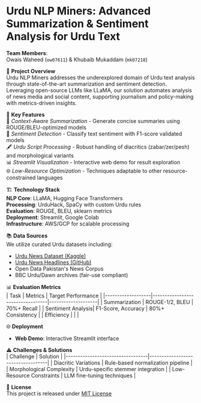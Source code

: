 # Urdu NLP Miners: Advanced Summarization & Sentiment Analysis for Urdu Text  
**Team Members**:  
Owais Waheed (`ow07611`) & Khubaib Mukaddam (`mk07218`)  

🚀 **Project Overview**  
Urdu NLP Miners addresses the underexplored domain of Urdu text analysis through state-of-the-art summarization and sentiment detection. Leveraging open-source LLMs like LLaMA, our solution automates analysis of news media and social content, supporting journalism and policy-making with metrics-driven insights.

📌 **Key Features**  
📰 _Context-Aware Summarization_ - Generate concise summaries using ROUGE/BLEU-optimized models  
🧠 _Sentiment Detection_ - Classify text sentiment with F1-score validated models  
🖋️ _Urdu Script Processing_ - Robust handling of diacritics (zabar/zer/pesh) and morphological variants  
📊 _Streamlit Visualization_ - Interactive web demo for result exploration  
🌐 _Low-Resource Optimization_ - Techniques adaptable to other resource-constrained languages  

🏗️ **Technology Stack**  
**NLP Core**: LLaMA, Hugging Face Transformers  
**Processing**: UrduHack, SpaCy with custom Urdu rules  
**Evaluation**: ROUGE, BLEU, sklearn metrics  
**Deployment**: Streamlit, Google Colab  
**Infrastructure**: AWS/GCP for scalable processing  

📚 **Data Sources**  
We utilize curated Urdu datasets including:  
- [Urdu News Dataset (Kaggle)](https://www.kaggle.com/datasets/saurabhshahane/urdu-news-dataset)  
- [Urdu News Headlines (GitHub)](https://github.com/mwaseemrandhawa/Urdu-News-Headline-Dataset)  
- Open Data Pakistan's News Corpus  
- BBC Urdu/Dawn archives (fair-use compliant)  

📊 **Evaluation Metrics**  
| Task              | Metrics                          | Target Performance |
|-------------------|----------------------------------|--------------------|
| Summarization     | ROUGE-1/2, BLEU                 | 70%+ Recall        |
| Sentiment Analysis| F1-Score, Accuracy               | 80%+ Consistency   |
| Efficiency        |     |       |

🌐 **Deployment**  
- **Web Demo**: Interactive Streamlit interface  


⚠️ **Challenges & Solutions**  
| Challenge                        | Solution                          |
|----------------------------------|-----------------------------------|
| Diacritic Variations             | Rule-based normalization pipeline |
| Morphological Complexity         | Urdu-specific stemmer integration |
| Low-Resource Constraints         | LLM fine-tuning techniques        |


📜 **License**  
This project is released under [MIT License](LICENSE.md)
